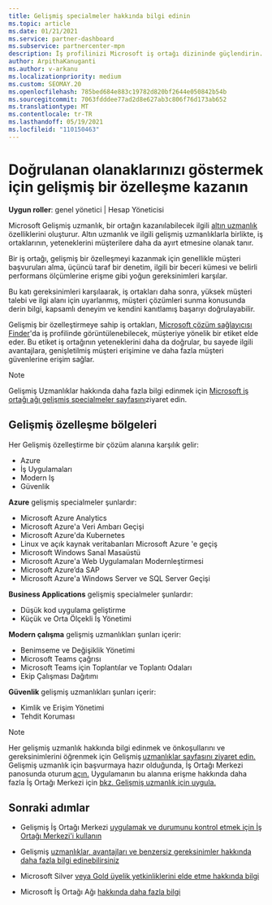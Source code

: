 ```yaml
---
title: Gelişmiş specialmeler hakkında bilgi edinin
ms.topic: article
ms.date: 01/21/2021
ms.service: partner-dashboard
ms.subservice: partnercenter-mpn
description: İş profilinizi Microsoft iş ortağı dizininde güçlendirin. Mevcut altın ve gümüş uzmanlıklarınızla birlikte elde ettiğiniz Gelişmiş Uzmanlıklar hakkında bilgi edinin.
author: ArpithaKanuganti
ms.author: v-arkanu
ms.localizationpriority: medium
ms.custom: SEOMAY.20
ms.openlocfilehash: 785bed684e883c19782d820bf2644e050842b54b
ms.sourcegitcommit: 7063fdddee77ad2d8e627ab3c806f76d173ab652
ms.translationtype: MT
ms.contentlocale: tr-TR
ms.lasthandoff: 05/19/2021
ms.locfileid: "110150463"
---
```

# <a name="earn-an-advanced-specialization-to-showcase-your-validated-capabilities"></a>Doğrulanan olanaklarınızı göstermek için gelişmiş bir özelleşme kazanın

**Uygun roller**: genel yönetici | Hesap Yöneticisi

Microsoft Gelişmiş uzmanlık, bir ortağın kazanılabilecek ilgili [altın uzmanlık](learn-about-competencies.md) özelliklerini oluşturur. Altın uzmanlık ve ilgili gelişmiş uzmanlıklarla birlikte, iş ortaklarının, yeteneklerini müşterilere daha da ayırt etmesine olanak tanır.

Bir iş ortağı, gelişmiş bir özelleşmeyi kazanmak için genellikle müşteri başvuruları alma, üçüncü taraf bir denetim, ilgili bir beceri kümesi ve belirli performans ölçümlerine erişme gibi yoğun gereksinimleri karşılar.

Bu katı gereksinimleri karşılaarak, iş ortakları daha sonra, yüksek müşteri talebi ve ilgi alanı için uyarlanmış, müşteri çözümleri sunma konusunda derin bilgi, kapsamlı deneyim ve kendini kanıtlamış başarıyı doğrulayabilir.

Gelişmiş bir özelleştirmeye sahip iş ortakları, [Microsoft çözüm sağlayıcısı Finder](https://www.microsoft.com/solution-providers/home)'da iş profilinde görüntülenebilecek, müşteriye yönelik bir etiket elde eder. Bu etiket iş ortağının yeteneklerini daha da doğrular, bu sayede ilgili avantajlara, genişletilmiş müşteri erişimine ve daha fazla müşteri güvenlerine erişim sağlar.

> [!NOTE]
> Gelişmiş Uzmanlıklar hakkında daha fazla bilgi edinmek için [Microsoft iş ortağı ağı gelişmiş specialmeler sayfasını](https://partner.microsoft.com/membership/advanced-specialization)ziyaret edin.

## <a name="advanced-specialization-areas"></a>Gelişmiş özelleşme bölgeleri

Her Gelişmiş özelleştirme bir çözüm alanına karşılık gelir:

- Azure
- İş Uygulamaları
- Modern Iş
- Güvenlik

**Azure** gelişmiş specialmeler şunlardır:

- Microsoft Azure Analytics
- Microsoft Azure'a Veri Ambarı Geçişi
- Microsoft Azure'da Kubernetes
- Linux ve açık kaynak veritabanları Microsoft Azure 'e geçiş
- Microsoft Windows Sanal Masaüstü
- Microsoft Azure'a Web Uygulamaları Modernleştirmesi
- Microsoft Azure’da SAP
- Microsoft Azure'a Windows Server ve SQL Server Geçişi

**Business Applications** gelişmiş specialmeler şunlardır:

- Düşük kod uygulama geliştirme
- Küçük ve Orta Ölçekli İş Yönetimi

**Modern çalışma** gelişmiş uzmanlıkları şunları içerir:

- Benimseme ve Değişiklik Yönetimi
- Microsoft Teams çağrısı
- Microsoft Teams için Toplantılar ve Toplantı Odaları
- Ekip Çalışması Dağıtımı

**Güvenlik** gelişmiş uzmanlıkları şunları içerir:

- Kimlik ve Erişim Yönetimi
- Tehdit Koruması

> [!NOTE]
> Her gelişmiş uzmanlık hakkında bilgi edinmek ve önkoşullarını ve gereksinimlerini öğrenmek için Gelişmiş [uzmanlıklar sayfasını ziyaret edin.](https://partner.microsoft.com/membership/advanced-specialization) Gelişmiş uzmanlık için başvurmaya hazır olduğunda, İş Ortağı Merkezi panosunda oturum [açın.](https://partner.microsoft.com/dashboard) Uygulamanın bu alanına erişme hakkında daha fazla İş Ortağı Merkezi için [bkz. Gelişmiş uzmanlık için uygula.](advanced-specializations-apply.md)

## <a name="next-steps"></a>Sonraki adımlar

- Gelişmiş İş Ortağı Merkezi [uygulamak ve durumunu kontrol etmek için İş Ortağı Merkezi'i kullanın](advanced-specializations-apply.md)

- Gelişmiş [uzmanlıklar, avantajları ve benzersiz gereksinimler hakkında daha fazla bilgi edinebilirsiniz](https://partner.microsoft.com/membership/advanced-specialization)

- Microsoft Silver [veya Gold üyelik yetkinliklerini elde etme hakkında bilgi](learn-about-competencies.md)

- Microsoft İş Ortağı Ağı [hakkında daha fazla bilgi](https://partner.microsoft.com/membership/competencies)